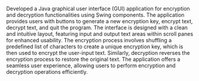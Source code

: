 Developed a Java graphical user interface (GUI) application for encryption and decryption functionalities using Swing components. The application provides users with buttons to generate a new encryption key, encrypt text, decrypt text, and quit the program. The interface is designed with a clean and intuitive layout, featuring input and output text areas within scroll panes for enhanced usability. The encryption process involves shuffling a predefined list of characters to create a unique encryption key, which is then used to encrypt the user-input text. Similarly, decryption reverses the encryption process to restore the original text. The application offers a seamless user experience, allowing users to perform encryption and decryption operations efficiently.
